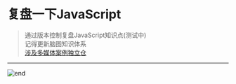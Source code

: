 
# **复盘一下JavaScript**
>通过版本控制复盘JavaScript知识点(测试中)  
>记得更新脑图知识体系  
>[涉及多媒体案例独立仓](demo_center.md)  

------
![end](https://gitee.com/techpang/img_emoji_libs/raw/master/img_bed/markdown_images/end.jpg '富婆加我吧不想努力了')
